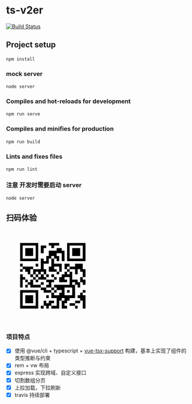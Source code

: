 # ts-v2er
[![Build Status](https://travis-ci.org/zouhangwithsweet/ts-v2er.svg?branch=master)](https://travis-ci.org/zouhangwithsweet/ts-v2er)
## Project setup
```
npm install
```

### mock server
```
node server
```

### Compiles and hot-reloads for development
```
npm run serve
```

### Compiles and minifies for production
```
npm run build
```

### Lints and fixes files
```
npm run lint
```
### **注意** 开发时需要启动 server
```
node server
```

## 扫码体验
<img src="./images/1561342492.png" style="transform: scale(.7)"/>

### 项目特点
- [x] 使用 @vue/cli + typescript + [vue-tsx-support](https://github.com/wonderful-panda/vue-tsx-support) 构建，基本上实现了组件的类型推断与约束
- [x] rem + vw 布局
- [x] express 实现跨域、自定义接口
- [x] 切割数组分页
- [x] 上拉加载，下拉刷新
- [x] travis 持续部署
